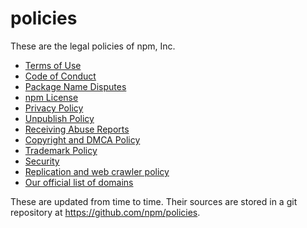 # policies

These are the legal policies of npm, Inc.

<ul>
<li><a href="/policies/terms">Terms of Use</a></li>
<li><a href="/policies/conduct">Code of Conduct</a></li>
<li><a href="/policies/disputes">Package Name Disputes</a></li>
<li><a href="/policies/npm-license">npm License</a></li>
<li><a href="/policies/privacy">Privacy Policy</a></li>
<li><a href="/policies/unpublish">Unpublish Policy</a></li>
<li><a href="/policies/receiving-reports">Receiving Abuse Reports</a></li>
<li><a href="/policies/dmca">Copyright and DMCA Policy</a></li>
<li><a href="/policies/trademark">Trademark Policy</a></li>
<li><a href="/policies/security">Security</a></li>
<li><a href="/policies/crawlers">Replication and web crawler policy</a></li>
<li><a href="/policies/domains">Our official list of domains</a></li>
</ul>

These are updated from time to time.  Their sources are stored in a git
repository at <https://github.com/npm/policies>.
